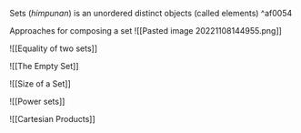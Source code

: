 Sets (*himpunan*) is an unordered distinct objects (called elements) ^af0054

Approaches for composing a set
![[Pasted image 20221108144955.png]]



![[Equality of two sets]]


![[The Empty Set]]


![[Size of a Set]]

![[Power sets]]


![[Cartesian Products]]

